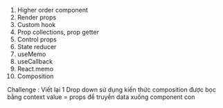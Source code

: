 1. Higher order component
2. Render props
3. Custom hook
4. Prop collections, prop getter
5. Control props
6. State reducer
7. useMemo
8. useCallback
9. React.memo
10. Composition

Challenge : Viết lại 1 Drop down sử dụng kiến thức composition được bọc bằng context value = props để truyền data xuống component con
